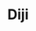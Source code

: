---
title: Diji
description:

#project-hero
project-hero-image: /assets/imgs/diji-cover.jpg
project-title: Touch Screen Redesign

#project information
client-header: Client
client-text: Internal Project
responsibilities-header: Responsibilities
responsibilities-text: Research, UI Design, Illustration, Copywriting
tools-header: Tools
tools-text: Sketch, Illustrator

#project sections
problem-header: Problem
problem-text: |
  kjcnkhvnjsdalfsjdkjefsnajfndajndwkwjwkjfnwjacnjansdkjnskkjdsjcndjskvnekvjkejdscjscjsd

  fljnkfhefbnjlaksnvkerwoiefajcaklsfajfdreowiejfwkdkldwq
project-goal-header: Project Goal
project-goal-text: |
  kjcnkhvnjsdalfsjdkjefsnajfndajndwkwjwkjfnwjacnjansdkjnskkjdsjcndjskvnekvjkejdscjscjsd

  fljnkfhefbnjlaksnvkerwoiefajcaklsfajfdreowiejfwkdkldwq

  kjcnkhvnjsdalfsjdkjefsnajfndajndwkwjwkjfnwjacnjansdkjnskkjdsjcndjskvnekvjkejdscjscjsd

  fljnkfhefbnjlaksnvkerwoiefajcaklsfajfdreowiejfwkdkldwq
solution-header: Solution
solution-text: |
  kjcnkhvnjsdalfsjdkjefsnajfndajndwkwjwkjfnwjacnjansdkjnskkjdsjcndjskvnekvjkejdscjscjsd

  fljnkfhefbnjlaksnvkerwoiefajcaklsfajfdreowiejfwkdkldwq

  kjcnkhvnjsdalfsjdkjefsnajfndajndwkwjwkjfnwjacnjansdkjnskkjdsjcndjskvnekvjkejdscjscjsd

  fljnkfhefbnjlaksnvkerwoiefajcaklsfajfdreowiejfwkdkldwq

  kjcnkhvnjsdalfsjdkjefsnajfndajndwkwjwkjfnwjacnjansdkjnskkjdsjcndjskvnekvjkejdscjscjsd

  fljnkfhefbnjlaksnvkerwoiefajcaklsfajfdreowiejfwkdkldwq
process-header: Process
process-text: |
  kjcnkhvnjsdalfsjdkjefsnajfndajndwkwjwkjfnwjacnjansdkjnskkjdsjcndjskvnekvjkejdscjscjsd

  fljnkfhefbnjlaksnvkerwoiefajcaklsfajfdreowiejfwkdkldwq
  kjcnkhvnjsdalfsjdkjefsnajfndajndwkwjwkjfnwjacnjansdkjnskkjdsjcndjskvnekvjkejdscjscjsd

  fljnkfhefbnjlaksnvkerwoiefajcaklsfajfdreowiejfwkdkldwq


#project images
image-1-caption: // Product grid shown in a Diji Touch machine, followed by product detail and vending screens (1 of 3)
image-1: /assets/imgs/diji-1.jpg

image-2-caption: // Product grid shown in a Diji Touch machine, followed by product detail and vending screens (2 of 3)
image-2: /assets/imgs/diji-2.png

image-3-caption: // Product grid shown in a Diji Touch machine, followed by product detail and vending screens (3 of 3)
image-3: /assets/imgs/diji-3.png


# settings
layout: single/work
permalink: /work/diji/
---